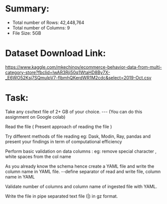 # Summary:

- Total number of Rows: 42,448,764
- Total number of Columns: 9
- File Size: 5GB

# Dataset Download Link:
https://www.kaggle.com/mkechinov/ecommerce-behavior-data-from-multi-category-store?fbclid=IwAR3Rji50q1WtaHD8By7X-_E6WO52Ksj7SQmulpV7-flbmhQKerdWR1M2cdc&select=2019-Oct.csv

# Task:

Take any csv/text file of 2+ GB of your choice. --- (You can do this assignment on Google colab)

Read the file ( Present approach of reading the file )

Try different methods of file reading eg: Dask, Modin, Ray, pandas and present your findings in term of computational efficiency

Perform basic validation on data columns : eg: remove special character , white spaces from the col name

As you already know the schema hence create a YAML file and write the column name in YAML file. --define separator of
read and write file, column name in YAML

Validate number of columns and column name of ingested file with YAML.

Write the file in pipe separated text file (|) in gz format.
